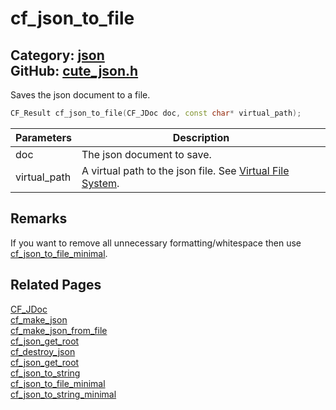 [](../header.md ':include')

# cf_json_to_file

Category: [json](/api_reference?id=json)  
GitHub: [cute_json.h](https://github.com/RandyGaul/cute_framework/blob/master/include/cute_json.h)  
---

Saves the json document to a file.

```cpp
CF_Result cf_json_to_file(CF_JDoc doc, const char* virtual_path);
```

Parameters | Description
--- | ---
doc | The json document to save.
virtual_path | A virtual path to the json file. See [Virtual File System](https://randygaul.github.io/cute_framework/#/topics/virtual_file_system).

## Remarks

If you want to remove all unnecessary formatting/whitespace then use [cf_json_to_file_minimal](/json/cf_json_to_file_minimal.md).

## Related Pages

[CF_JDoc](/json/cf_jdoc.md)  
[cf_make_json](/json/cf_make_json.md)  
[cf_make_json_from_file](/json/cf_make_json_from_file.md)  
[cf_json_get_root](/json/cf_json_get_root.md)  
[cf_destroy_json](/json/cf_destroy_json.md)  
[cf_json_get_root](/json/cf_json_get_root.md)  
[cf_json_to_string](/json/cf_json_to_string.md)  
[cf_json_to_file_minimal](/json/cf_json_to_file_minimal.md)  
[cf_json_to_string_minimal](/json/cf_json_to_string_minimal.md)  

